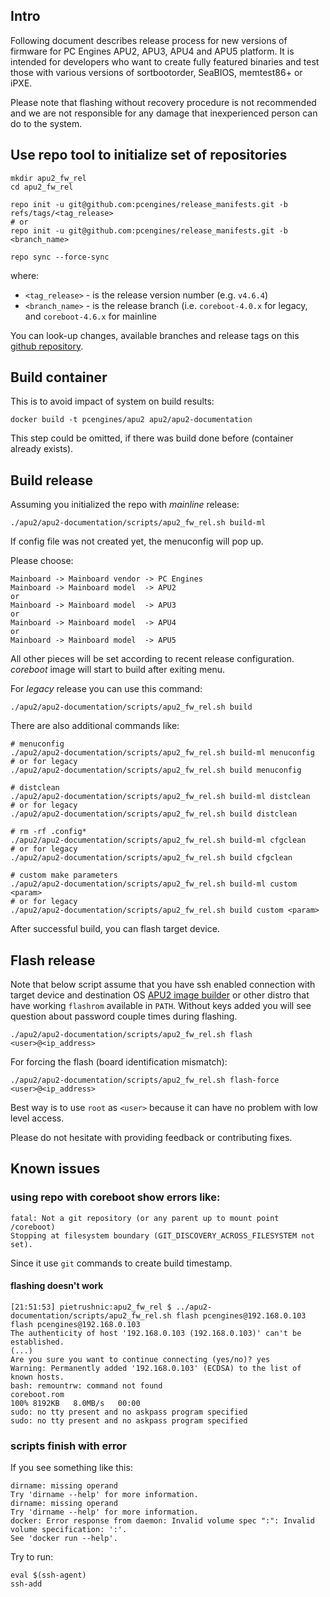 ## Intro

Following document describes release process for new versions of firmware for PC
Engines APU2, APU3, APU4 and APU5 platform. It is intended for developers who want to create
fully featured binaries and test those with various versions of sortbootorder,
SeaBIOS, memtest86+ or iPXE.

Please note that flashing without recovery procedure is not recommended and we
are not responsible for any damage that inexperienced person can do to the
system.

## Use repo tool to initialize set of repositories

```
mkdir apu2_fw_rel
cd apu2_fw_rel

repo init -u git@github.com:pcengines/release_manifests.git -b refs/tags/<tag_release>
# or
repo init -u git@github.com:pcengines/release_manifests.git -b <branch_name>

repo sync --force-sync
```

where:
* `<tag_release>` - is the release version number (e.g. `v4.6.4`)
* `<branch_name>` - is the release branch (i.e. `coreboot-4.0.x` for legacy,
and `coreboot-4.6.x` for mainline

You can look-up changes, available branches and release tags on this
[github repository](https://github.com/pcengines/release_manifests).

## Build container

This is to avoid impact of system on build results:

```
docker build -t pcengines/apu2 apu2/apu2-documentation
```

This step could be omitted, if there was build done before (container already
exists).

## Build release

Assuming you initialized the repo with *mainline* release:

```
./apu2/apu2-documentation/scripts/apu2_fw_rel.sh build-ml
```

If config file was not created yet, the menuconfig will pop up.

Please choose:

```
Mainboard -> Mainboard vendor -> PC Engines
Mainboard -> Mainboard model  -> APU2
or
Mainboard -> Mainboard model  -> APU3
or
Mainboard -> Mainboard model  -> APU4
or
Mainboard -> Mainboard model  -> APU5
```

All other pieces will be set according to recent release configuration.
*coreboot* image will start to build after exiting menu.

For *legacy* release you can use this command:
```
./apu2/apu2-documentation/scripts/apu2_fw_rel.sh build
```

There are also additional commands like:
```
# menuconfig
./apu2/apu2-documentation/scripts/apu2_fw_rel.sh build-ml menuconfig
# or for legacy
./apu2/apu2-documentation/scripts/apu2_fw_rel.sh build menuconfig

# distclean
./apu2/apu2-documentation/scripts/apu2_fw_rel.sh build-ml distclean
# or for legacy
./apu2/apu2-documentation/scripts/apu2_fw_rel.sh build distclean

# rm -rf .config*
./apu2/apu2-documentation/scripts/apu2_fw_rel.sh build-ml cfgclean
# or for legacy
./apu2/apu2-documentation/scripts/apu2_fw_rel.sh build cfgclean

# custom make parameters
./apu2/apu2-documentation/scripts/apu2_fw_rel.sh build-ml custom <param>
# or for legacy
./apu2/apu2-documentation/scripts/apu2_fw_rel.sh build custom <param>

```

After successful build, you can flash target device.

## Flash release

Note that below script assume that you have ssh enabled connection with target
device and destination OS
[APU2 image builder](https://github.com/pcengines/apu2-documentation#building-firmware-using-apu2-image-builder)
or other distro that have working `flashrom` available in `PATH`. Without keys
added you will see question about password couple times during flashing.

```
./apu2/apu2-documentation/scripts/apu2_fw_rel.sh flash <user>@<ip_address>
```

For forcing the flash (board identification mismatch):

```
./apu2/apu2-documentation/scripts/apu2_fw_rel.sh flash-force <user>@<ip_address>
```

Best way is to use `root` as `<user>` because it can have no problem with low
level access.

Please do not hesitate with providing feedback or contributing fixes.

## Known issues

### using repo with coreboot show errors like:

```
fatal: Not a git repository (or any parent up to mount point /coreboot)
Stopping at filesystem boundary (GIT_DISCOVERY_ACROSS_FILESYSTEM not set).
```

Since it use `git` commands to create build timestamp.

#### flashing doesn't work

```
[21:51:53] pietrushnic:apu2_fw_rel $ ../apu2-documentation/scripts/apu2_fw_rel.sh flash pcengines@192.168.0.103
flash pcengines@192.168.0.103
The authenticity of host '192.168.0.103 (192.168.0.103)' can't be established.
(...)
Are you sure you want to continue connecting (yes/no)? yes
Warning: Permanently added '192.168.0.103' (ECDSA) to the list of known hosts.
bash: remountrw: command not found
coreboot.rom                                                                                                                                                                                                100% 8192KB   8.0MB/s   00:00
sudo: no tty present and no askpass program specified
sudo: no tty present and no askpass program specified
```

### scripts finish with error

If you see something like this:
```
dirname: missing operand
Try 'dirname --help' for more information.
dirname: missing operand
Try 'dirname --help' for more information.
docker: Error response from daemon: Invalid volume spec ":": Invalid volume specification: ':'.
See 'docker run --help'.
```

Try to run:
```
eval $(ssh-agent)
ssh-add
```
